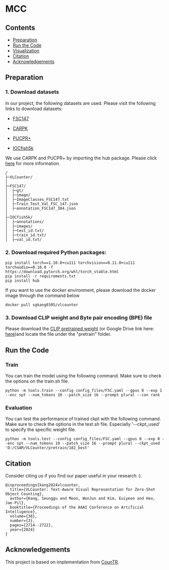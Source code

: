 # MCC

## Contents
* [Preparation](#preparation)
* [Run the Code](#run-the-code)
* [Visualization](#visualization)
* [Citation](#citation)
* [Acknowledgements](#acknowledgements)


## Preparation
### 1. Download datasets
In our project, the following datasets are used.
Please visit the following links to download datasets:

* [FSC147](https://github.com/cvlab-stonybrook/LearningToCountEverything)

* [CARPK](https://lafi.github.io/LPN/)

* [PUCPR+](https://lafi.github.io/LPN/)

* [IOCfish5k](https://github.com/GuoleiSun/Indiscernible-Object-Counting)
  
We use CARPK and PUCPR+ by importing the hub package. Please click [here](https://datasets.activeloop.ai/docs/ml/datasets/carpk-dataset/) for more information.
```
/
├─VLCounter/
│
├─FSC147/    
│  ├─gt/
│  ├─image/
│  ├─ImageClasses_FSC147.txt
│  ├─Train_Test_Val_FSC_147.json
│  ├─annotation_FSC147_384.json
│  
├─IOCfish5k/
│  ├─annotations/
│  ├─images/
│  ├─test_id.txt/
│  ├─train_id.txt/
│  ├─val_id.txt/
```


### 2. Download required Python packages:

```
pip install torch==1.10.0+cu111 torchvision==0.11.0+cu111 torchaudio==0.10.0 -f https://download.pytorch.org/whl/torch_stable.html
pip install -r requirements.txt
pip install hub
```

If you want to use the docker environment, please download the docker image through the command below
```
docker pull sgkang0305/vlcounter
```

### 3. Download CLIP weight and Byte pair encoding (BPE) file

Please download the [CLIP pretrained weight](https://openaipublic.azureedge.net/clip/models/5806e77cd80f8b59890b7e101eabd078d9fb84e6937f9e85e4ecb61988df416f/ViT-B-16.pt) (or Google Drive link here: [here](https://drive.google.com/drive/folders/1EwJYQXpC5tZ4D3dXoXCrkBVEPEyWlawl?usp=sharing))and locate the file under the "pretrain" folder.


## Run the Code

### Train
You can train the model using the following command. Make sure to check the options on the train.sh file.
```
python -m tools.train --config config_files/FSC.yaml --gpus 0 --exp 1 --enc spt --num_tokens 10 --patch_size 16 --prompt plural --con rank
```     


### Evaluation
You can test the performance of trained ckpt with the following command. Make sure to check the options in the test.sh file. Especially '--ckpt_used' to specify the specific weight file.
```
python -m tools.test --config config_files/FSC.yaml --gpus 0 --exp 0 --enc spt --num_tokens 10 --patch_size 16 --prompt plural --ckpt_used 'D:/CSAM/VLCounter/pretrain/182_best'
```


## Citation
Consider citing us if you find our paper useful in your research :).
```
@inproceedings{kang2024vlcounter,
  title={VLCounter: Text-Aware Visual Representation for Zero-Shot Object Counting},
  author={Kang, Seunggu and Moon, WonJun and Kim, Euiyeon and Heo, Jae-Pil},
  booktitle={Proceedings of the AAAI Conference on Artificial Intelligence},
  volume={38},
  number={3},
  pages={2714--2722},
  year={2024}
}
```

## Acknowledgements

This project is based on implementation from [CounTR](https://github.com/Verg-Avesta/CounTR).
